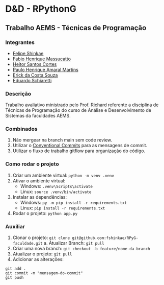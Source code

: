 # D&D - RPythonG
## Trabalho AEMS - Técnicas de Programação

### Integrantes

- [Felipe Shinkae](https://github.com/fshinkae)
- [Fabio Henrique Massucatto](https://github.com/fabiomassucatto)
- [Heitor Santos Cortes](https://github.com/heitorpcrl)
- [Paulo Henrique Amaral Martins](https://github.com/PauloKT)
- [Erick da Costa Souza](https://github.com/Erickeffre1332)
- [Eduardo Schiaretti](https://github.com/EduardoSchiaretti)
### Descrição

Trabalho avaliativo ministrado pelo Prof. Richard referente a disciplina de Técnicas de Programação do curso de Análise e Desenvolvimento de Sistemas da faculdades AEMS.

### Combinados

1. Não mergear na branch main sem code review.
2. Utilizar o [Conventional Commits](https://www.conventionalcommits.org/en/v1.0.0/) para as mensagens de commit.
3. Utilizar o fluxo de trabalho gitflow para organização do código.

### Como rodar o projeto

1. Criar um ambiente virtual: `python -m venv .venv`
2. Ativar o ambiente virtual: 
   - Windows: `.venv\Scripts\activate`
   - Linux: `source .venv/bin/activate`
3. Instalar as dependências:
   - Windows: `py -m pip install -r requirements.txt`
   - Linux: `pip install -r requirements.txt`
5. Rodar o projeto: `python app.py`

### Auxiliar

1. Clonar o projeto: `git clone git@github.com:fshinkae/RPyG-faculdade.git`
   a. Atualizar Branch: `git pull`
2. Criar uma nova branch: `git checkout -b feature/nome-da-branch`
3. Atualizar o projeto: `git pull`
4. Adicionar as alterações: 
```
git add .
git commit -m "mensagem-do-commit"
git push
```

